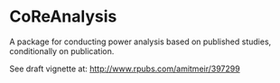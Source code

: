 # CoReAnalysis
A package for conducting power analysis based on published studies, conditionally on publication.

See draft vignette at: http://www.rpubs.com/amitmeir/397299
